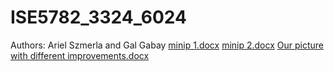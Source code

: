 # ISE5782_3324_6024
Authors: Ariel Szmerla and Gal Gabay
[minip 1.docx](https://github.com/arielszmerla/ISE5782_3324_6024/files/9079609/minip.1.docx)
[minip 2.docx](https://github.com/arielszmerla/ISE5782_3324_6024/files/9079613/minip.2.docx)
[Our picture with different improvements.docx](https://github.com/arielszmerla/ISE5782_3324_6024/files/9079614/Our.picture.with.different.improvements.docx)
